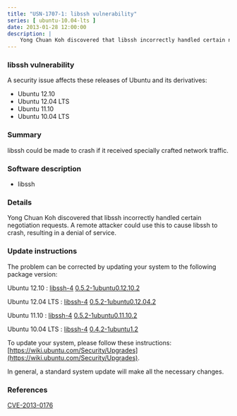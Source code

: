 ```yaml
---
title: "USN-1707-1: libssh vulnerability"
series: [ ubuntu-10.04-lts ]
date: 2013-01-28 12:00:00
description: |
    Yong Chuan Koh discovered that libssh incorrectly handled certain negotiation requests. A remote attacker could use this to cause libssh to crash, resulting in a denial of service. 
--- 
```

 
### libssh vulnerability

A security issue affects these releases of Ubuntu and its derivatives:

* Ubuntu 12.10
* Ubuntu 12.04 LTS
* Ubuntu 11.10
* Ubuntu 10.04 LTS

### Summary

libssh could be made to crash if it received specially crafted network traffic.

### Software description

* libssh 

### Details

Yong Chuan Koh discovered that libssh incorrectly handled certain negotiation requests. A remote attacker could use this to cause libssh to crash, resulting in a denial of service. 

### Update instructions

The problem can be corrected by updating your system to the following package version:

Ubuntu 12.10
 : [libssh-4](https://launchpad.net/ubuntu/+source/libssh) <span> [0.5.2-1ubuntu0.12.10.2](https://launchpad.net/ubuntu/+source/libssh/0.5.2-1ubuntu0.12.10.2) </span> 

Ubuntu 12.04 LTS
 : [libssh-4](https://launchpad.net/ubuntu/+source/libssh) <span> [0.5.2-1ubuntu0.12.04.2](https://launchpad.net/ubuntu/+source/libssh/0.5.2-1ubuntu0.12.04.2) </span> 

Ubuntu 11.10
 : [libssh-4](https://launchpad.net/ubuntu/+source/libssh) <span> [0.5.2-1ubuntu0.11.10.2](https://launchpad.net/ubuntu/+source/libssh/0.5.2-1ubuntu0.11.10.2) </span> 

Ubuntu 10.04 LTS
 : [libssh-4](https://launchpad.net/ubuntu/+source/libssh) <span> [0.4.2-1ubuntu1.2](https://launchpad.net/ubuntu/+source/libssh/0.4.2-1ubuntu1.2) </span> 

To update your system, please follow these instructions: [https://wiki.ubuntu.com/Security/Upgrades](https://wiki.ubuntu.com/Security/Upgrades).

In general, a standard system update will make all the necessary changes. 

### References

 [CVE-2013-0176](http://people.ubuntu.com/~ubuntu-security/cve/CVE-2013-0176)
 
